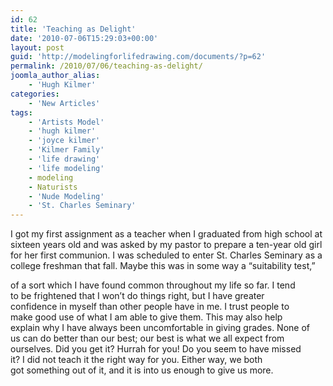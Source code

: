 ```yaml
---
id: 62
title: 'Teaching as Delight'
date: '2010-07-06T15:29:03+00:00'
layout: post
guid: 'http://modelingforlifedrawing.com/documents/?p=62'
permalink: /2010/07/06/teaching-as-delight/
joomla_author_alias:
    - 'Hugh Kilmer'
categories:
    - 'New Articles'
tags:
    - 'Artists Model'
    - 'hugh kilmer'
    - 'joyce kilmer'
    - 'Kilmer Family'
    - 'life drawing'
    - 'life modeling'
    - modeling
    - Naturists
    - 'Nude Modeling'
    - 'St. Charles Seminary'
---
```


 I got my first assignment as a teacher when I graduated from high school at sixteen years old and was asked by my pastor to prepare a ten-year old girl for her first communion. I was scheduled to enter St. Charles Seminary as a college freshman that fall. Maybe this was in some way a “suitability test,”  
  
of a sort which I have found common throughout my life so far. I tend  
to be frightened that I won’t do things right, but I have greater  
confidence in myself than other people have in me. I trust people to  
make good use of what I am able to give them. This may also help  
explain why I have always been uncomfortable in giving grades. None of  
us can do better than our best; our best is what we all expect from  
ourselves. Did you get it? Hurrah for you! Do you seem to have missed  
 it? I did not teach it the right way for you. Either way, we both  
got something out of it, and it is into us enough to give us more.